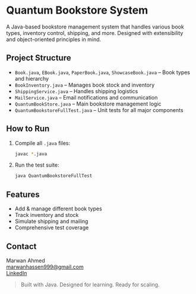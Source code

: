 #  Quantum Bookstore System

A Java-based bookstore management system that handles various book types, inventory control, shipping, and more. Designed with extensibility and object-oriented principles in mind.

##  Project Structure

- `Book.java`, `EBook.java`, `PaperBook.java`, `ShowcaseBook.java` – Book types and hierarchy  
- `BookInventory.java` – Manages book stock and inventory  
- `ShippingService.java` – Handles shipping logistics  
- `MailService.java` – Email notifications and communication  
- `QuantumBookStore.java` – Main bookstore management logic  
- `QuantumBookstoreFullTest.java` –  Unit tests for all major components  

##  How to Run

1. Compile all `.java` files:
   ```bash
   javac *.java
   ```

2. Run the test suite:
   ```bash
   java QuantumBookstoreFullTest
   ```

##  Features

- Add & manage different book types  
- Track inventory and stock  
- Simulate shipping and mailing  
- Comprehensive test coverage  

##  Contact

Marwan Ahmed  
 marwanhassen999@gmail.com  
 [LinkedIn](https://www.linkedin.com/in/marwan0/)

> Built with Java. Designed for learning. Ready for scaling.
